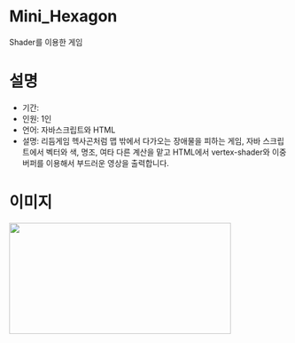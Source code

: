 # Mini_Hexagon
Shader를 이용한 게임

# 설명
- 기간:
- 인원: 1인
- 언어: 자바스크립트와 HTML
- 설명: 리듬게임 헥사곤처럼 맵 밖에서 다가오는 장애물을 피하는 게임, 
      자바 스크립트에서 벡터와 색, 명조, 여타 다른 계산을 맡고
      HTML에서 vertex-shader와 이중 버퍼를 이용해서 부드러운 영상을 출력합니다.
     
# 이미지
<img src="https://user-images.githubusercontent.com/59460871/154225292-1b7d8099-1001-4622-9ec6-ede7e7d573b5.PNG"  width="400" height="200"/>


